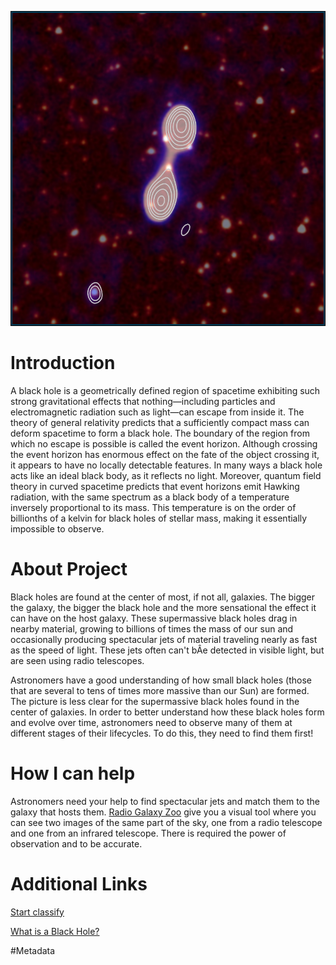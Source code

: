 ![RadioGalaxyZoo.png](./images/RadioGalaxyZoo.png)

# Introduction

A black hole is a geometrically defined region of spacetime exhibiting such strong gravitational effects that nothing—including particles and electromagnetic radiation such as light—can escape from inside it.
The theory of general relativity predicts that a sufficiently compact mass can deform spacetime to form a black hole.
The boundary of the region from which no escape is possible is called the event horizon.
Although crossing the event horizon has enormous effect on the fate of the object crossing it, it appears to have no locally detectable features.
In many ways a black hole acts like an ideal black body, as it reflects no light.
Moreover, quantum field theory in curved spacetime predicts that event horizons emit Hawking radiation, with the same spectrum as a black body of a temperature inversely proportional to its mass.
This temperature is on the order of billionths of a kelvin for black holes of stellar mass, making it essentially impossible to observe.



# About Project

Black holes are found at the center of most, if not all, galaxies. The bigger the galaxy, the bigger the black hole and the more sensational the effect it can have on the host galaxy. These supermassive black holes drag in nearby material, growing to billions of times the mass of our sun and occasionally producing spectacular jets of material traveling nearly as fast as the speed of light. These jets often can't bÂe detected in visible light, but are seen using radio telescopes.

Astronomers have a good understanding of how small black holes (those that are several to tens of times more massive than our Sun) are formed. The picture is less clear for the supermassive black holes found in the center of galaxies. In order to better understand how these black holes form and evolve over time, astronomers need to observe many of them at different stages of their lifecycles. To do this, they need to find them first!

# How I can help

Astronomers need your help to find spectacular jets and match them to the galaxy that hosts them.
[Radio Galaxy Zoo](http://radio.galaxyzoo.org) give you a visual tool where you can see two images of the same part of the sky, one from a radio telescope and one from an infrared telescope.
There is required the power of observation and to be accurate.


# Additional Links

[Start classify](http://radio.galaxyzoo.org/#/classify)

[What is a Black Hole?](http://www.nasa.gov/audience/forstudents/k-4/stories/nasa-knows/what-is-a-black-hole-k4.html)

#Metadata
